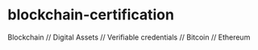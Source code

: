 # blockchain-certification
Blockchain // Digital Assets // Verifiable credentials // Bitcoin // Ethereum
